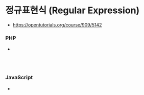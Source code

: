 # 정규표현식 (Regular Expression)

* https://opentutorials.org/course/909/5142

### PHP

* 

<br><br>

### JavaScript

* 

